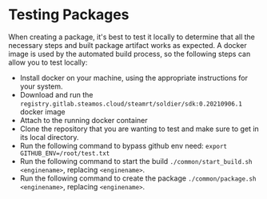 # Testing Packages

When creating a package, it's best to test it locally to determine that all the necessary steps and built package artifact works as expected. A docker image is used by the automated build process, so the following steps can allow you to test locally:

* Install docker on your machine, using the appropriate instructions for your system.
* Download and run the `registry.gitlab.steamos.cloud/steamrt/soldier/sdk:0.20210906.1` docker image
* Attach to the running docker container
* Clone the repository that you are wanting to test and make sure to get in its local directory.
* Run the following command to bypass github env need: `export GITHUB_ENV=/root/test.txt`
* Run the following command to start the build `./common/start_build.sh <enginename>`, replacing `<enginename>`.
* Run the following command to create the package `./common/package.sh <enginename>`, replacing `<enginename>`.
